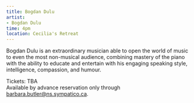 ```yaml
---
title: Bogdan Dulu
artist:
- Bogdan Dulu
time: 4pm
location: Cecilia's Retreat
---
```


Bogdan Dulu is an extraordinary musician able to open the world of music to even the most non-musical audience, combining mastery of the piano with the ability to educate and entertain with his engaging speaking style, intelligence, compassion, and humour.

Tickets: TBA  
Available by advance reservation only through [barbara.butler@ns.sympatico.ca](mailto:barbara.butler@ns.sympatico.ca).